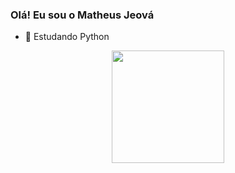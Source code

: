 ### Olá! Eu sou o Matheus Jeová

- 🌱 Estudando Python

<div align="center">
  <a href="https://github.com/teuzera">
  <img height="180em" src="https://github-readme-stats.vercel.app/api?username=teuzera&show_icons=true&theme=dark&include_all_commits=true&count_private=true"/>
</div>
